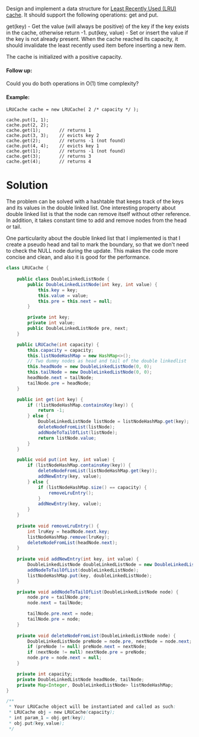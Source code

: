 Design and implement a data structure for [Least Recently Used (LRU) cache](https://en.wikipedia.org/wiki/Cache_replacement_policies#LRU). It should support the following operations: get and put.

get(key) - Get the value (will always be positive) of the key if the key exists in the cache, otherwise return -1.
put(key, value) - Set or insert the value if the key is not already present. When the cache reached its capacity, it should invalidate the least recently used item before inserting a new item.

The cache is initialized with a positive capacity.

#### Follow up:

Could you do both operations in O(1) time complexity?

#### Example:

```
LRUCache cache = new LRUCache( 2 /* capacity */ );

cache.put(1, 1);
cache.put(2, 2);
cache.get(1);       // returns 1
cache.put(3, 3);    // evicts key 2
cache.get(2);       // returns -1 (not found)
cache.put(4, 4);    // evicts key 1
cache.get(1);       // returns -1 (not found)
cache.get(3);       // returns 3
cache.get(4);       // returns 4
```

# Solution

The problem can be solved with a hashtable that keeps track of the keys and its values in the double linked list. One interesting property about double linked list is that the node can remove itself without other reference. In addition, it takes constant time to add and remove nodes from the head or tail.

One particularity about the double linked list that I implemented is that I create a pseudo head and tail to mark the boundary, so that we don't need to check the NULL node during the update. This makes the code more concise and clean, and also it is good for the performance.

```java
class LRUCache {
    
    public class DoubleLinkedListNode {
        public DoubleLinkedListNode(int key, int value) {
            this.key = key;
            this.value = value;
            this.pre = this.next = null;
        }

        private int key;
        private int value;
        public DoubleLinkedListNode pre, next;
    }

    public LRUCache(int capacity) {
        this.capacity = capacity;
        this.listNodeHashMap = new HashMap<>();
        // Two dummy nodes as head and tail of the double linkedlist
        this.headNode = new DoubleLinkedListNode(0, 0);
        this.tailNode = new DoubleLinkedListNode(0, 0);
        headNode.next = tailNode;
        tailNode.pre = headNode;
    }

    public int get(int key) {
        if (!listNodeHashMap.containsKey(key)) {
            return -1;
        } else {
            DoubleLinkedListNode listNode = listNodeHashMap.get(key);
            deleteNodeFromList(listNode);
            addNodeToTailOfList(listNode);
            return listNode.value;
        }
    }

    public void put(int key, int value) {
        if (listNodeHashMap.containsKey(key)) {
            deleteNodeFromList(listNodeHashMap.get(key));
            addNewEntry(key, value);
        } else {
            if (listNodeHashMap.size() == capacity) {
                removeLruEntry();
            }
            addNewEntry(key, value);
        }
    }
    
    private void removeLruEntry() {
        int lruKey = headNode.next.key;
        listNodeHashMap.remove(lruKey);
        deleteNodeFromList(headNode.next);
    }
    
    private void addNewEntry(int key, int value) {
        DoubleLinkedListNode doubleLinkedListNode = new DoubleLinkedListNode(key, value);
        addNodeToTailOfList(doubleLinkedListNode);
        listNodeHashMap.put(key, doubleLinkedListNode);
    }

    private void addNodeToTailOfList(DoubleLinkedListNode node) {
        node.pre = tailNode.pre;
        node.next = tailNode;

        tailNode.pre.next = node;
        tailNode.pre = node;
    }
    
    private void deleteNodeFromList(DoubleLinkedListNode node) {
        DoubleLinkedListNode preNode = node.pre, nextNode = node.next;
        if (preNode != null) preNode.next = nextNode;
        if (nextNode != null) nextNode.pre = preNode;
        node.pre = node.next = null;
    }

    private int capacity;
    private DoubleLinkedListNode headNode, tailNode;
    private Map<Integer, DoubleLinkedListNode> listNodeHashMap;
}

/**
 * Your LRUCache object will be instantiated and called as such:
 * LRUCache obj = new LRUCache(capacity);
 * int param_1 = obj.get(key);
 * obj.put(key,value);
 */
```
